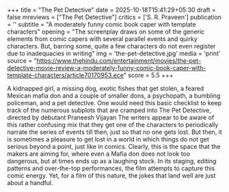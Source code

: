 +++
title = "The Pet Detective"
date = 2025-10-18T15:41:29+05:30
draft = false
mreviews = ["The Pet Detective"]
critics = ['S. R. Praveen']
publication = ''
subtitle = "A moderately funny comic book caper with template characters"
opening = "The screenplay draws on some of the generic elements from comic capers with several parallel events and quirky characters. But, barring some, quite a few characters do not even register due to inadequacies in writing"
img = 'the-pet-detective.jpg'
media = 'print'
source = "https://www.thehindu.com/entertainment/movies/the-pet-detective-movie-review-a-moderately-funny-comic-book-caper-with-template-characters/article70170953.ece"
score = 5.5
+++

A kidnapped girl, a missing dog, exotic fishes that get stolen, a feared Mexican mafia don and a couple of smaller dons, a psychopath, a bumbling policeman, and a pet detective. One would need this basic checklist to keep track of the numerous subplots that are cramped into The Pet Detective, directed by debutant Praneesh Vijayan The writers appear to be aware of this rather confusing mix that they get one of the characters to periodically narrate the series of events till then, just so that no one gets lost. But then, it is sometimes a pleasure to get lost in a world in which things do not get serious beyond a point, just like in comics. Clearly, this is the space that the makers are aiming for, where even a Mafia don does not look too dangerous, but at times ends up as a laughing stock. In its staging, editing patterns and over-the-top performances, the film attempts to capture this comic energy. Yet, for a film of this nature, the jokes that land well are just about a handful.
